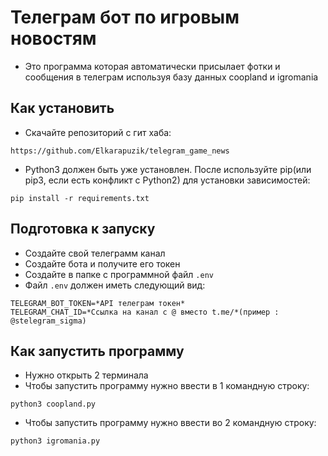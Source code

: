 # Телеграм бот по игровым новостям
- Это программа которая автоматически присылает фотки и сообщения в телеграм используя базу данных coopland и igromania
## Как установить
- Скачайте репозиторий с гит хаба:

```
https://github.com/Elkarapuzik/telegram_game_news
```

- Python3 должен быть уже установлен. После используйте pip(или pip3, если есть конфликт с Python2) для установки зависимостей:

```
pip install -r requirements.txt
``` 
## Подготовка к запуску
- Создайте свой телеграмм канал
- Создайте бота и получите его токен
- Создайте в папке с программной файл `.env`
- Файл `.env` должен иметь следующий вид:
```
TELEGRAM_BOT_TOKEN=*API телеграм токен*
TELEGRAM_CHAT_ID=*Ссылка на канал с @ вместо t.me/*(пример : @stelegram_sigma)
```

## Как запустить программу
- Нужно открыть 2 терминала
- Чтобы запустить программу нужно ввести в 1 командную строку:
```
python3 coopland.py
```
- Чтобы запустить программу нужно ввести во 2 командную строку:
```
python3 igromania.py
```
